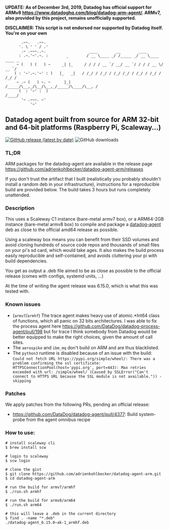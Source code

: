 **UPDATE: As of December 3rd, 2019, Datadog has official support for ARMv8 https://www.datadoghq.com/blog/datadog-arm-agent/. ARMv7, also provided by this project, remains unofficially supported.**

**DISCLAIMER: This script is not endorsed nor supported by Datadog itself. You're on your own**

```
       .~~.   .~~.
      '. \ ' ' / .'
       .~ .~~~..~.                   ____        __        ____
      : .~.'~'.~. :        _        / __ \____ _/ /_____ _/ __ \____  ____ _
     ~ (   ) (   ) ~     _| |_     / / / / __ `/ __/ __ `/ / / / __ \/ __ `/
    ( : '~'.~.'~' : )   |_   _|   / /_/ / /_/ / /_/ /_/ / /_/ / /_/ / /_/ /
     ~ .~ (   ) ~. ~      |_|    /_____/\__,_/\__/\__,_/_____/\____/\__, /
      (  : '~' :  )                                                /____/
       '~ .~~~. ~'
           '~'
```

## Datadog agent built from source for ARM 32-bit and 64-bit platforms (Raspberry Pi, Scaleway...)

[![GitHub release (latest by date)](https://img.shields.io/github/v/release/adrienkohlbecker/datadog-agent-arm)](https://github.com/adrienkohlbecker/datadog-agent-arm/releases/latest) ![GitHub downloads](https://img.shields.io/github/downloads/adrienkohlbecker/datadog-agent-arm/total)

### TL;DR

ARM packages for the datadog-agent are available in the release page https://github.com/adrienkohlbecker/datadog-agent-arm/releases

If you don't trust the artifact that I built (realistically you probably shouldn't install a random deb in your infrastructure), instructions for a reproducible build are provided below. The build takes 3 hours but runs completely unattended.

### Description

This uses a Scaleway C1 instance (bare-metal armv7 box), or a ARM64-2GB instance (bare-metal armv8 box) to compile and package a [datadog-agent](https://github.com/DataDog/datadog-agent) deb as close to the official amd64 release as possible.

Using a scaleway box means you can benefit from their SSD volumes and avoid cloning hundreds of source code repos and thousands of small files on your pi's sd card, which would take ages. It also makes the build process easily reproducible and self-contained, and avoids cluttering your pi with build dependencies.

You get as output a .deb file aimed to be as close as possible to the official release (comes with configs, systemd units, ...)

At the time of writing the agent release was 6.15.0, which is what this was tested with.

### Known issues

- (`armv7`/`armhf`) The trace agent makes heavy use of atomic.*Int64 class of functions, which all panic on 32 bits architectures. I was able to fix the process agent here https://github.com/DataDog/datadog-process-agent/pull/198 but for trace I think somebody from Datadog would be better equipped to make the right choices, given the amount of call sites.
- The `aerospike` and `ibm_mq` don't build on ARM and are thus blacklisted.
- The `python3` runtime is disabled because of an issue with the build: `Could not fetch URL https://pypi.org/simple/wheel/: There was a problem confirming the ssl certificate: HTTPSConnectionPool(host='pypi.org', port=443): Max retries exceeded with url: /simple/wheel/ (Caused by SSLError("Can't connect to HTTPS URL because the SSL module is not available.")) - skipping`

### Patches

We apply patches from the following PRs, pending an official release:
- https://github.com/DataDog/datadog-agent/pull/4377: Build system-probe from the agent omnibus recipe

### How to use:

```shell
# install scaleway cli
$ brew install scw

# login to scaleway
$ scw login

# clone the gist
$ git clone https://github.com/adrienkohlbecker/datadog-agent-arm.git
$ cd datadog-agent-arm

# run the build for armv7/armhf
$ ./run.sh armhf

# run the build for armv8/arm64
$ ./run.sh arm64

# this will leave a .deb in the current directory
$ find . -name "*.deb"
./datadog-agent_6.15.0~ak-1_armhf.deb
```
